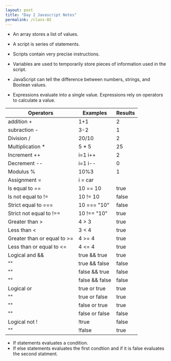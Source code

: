 ```yaml
---
layout: post
title: "Day 2 Javascript Notes"
permalink: /class-02
---
```


* An array stores a list of values. 

* A script is series of statements. 

* Scripts contain very precise instructions. 

* Variables are used to temporarily store pieces of information used in the script.

* JavaScript can tell the difference between numbers, strings, and Boolean values.

* Expressions evaluate into a single value. Expressions rely on operators to calculate a value.

Operators | Examples | Results
---------|---------|---------
addition + | 1+1 | 2
subraction - | 3-2 | 1
Division / | 20/10 | 2
Multiplication * |5 * 5 | 25
Increment ++ | i=1 i++ | 2
Decrement -- | i=1 i-- | 0
Modulus % | 10%3 | 1
Assignment = | i = car | 
Is equal to == | 10 == 10  | true
Is not equal to != | 10 != 10 | false
Strict equal to === | 10 === "10" | false
Strict not equal to !== | 10 !== "10"| true
Greater than > | 4 > 3| true
Less than < | 3 < 4 | true
Greater than or equal to >= | 4 >= 4 | true
Less than or equal to <= | 4 <= 4 | true
Logical and && | true && true | true
 "" | true && false | false
 "" | false && true | false
 "" | false && false | false
Logical or | true or true | true
 "" |true or false | true
 "" | false or true | true
 "" | false or false | false
Logical not ! | !true | false
 "" | !false | true
 
* If statements evaluates a condition.
* If else statements evaluates the first condtion and if it is false evaluates the second statment.
